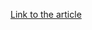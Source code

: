 [Link to the article](https://www.fortinet.com/blog/threat-research/moobot-strikes-again-targeting-cacti-and-realtek-vulnerabilities)
